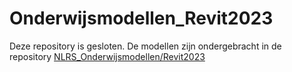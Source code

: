 # Onderwijsmodellen_Revit2023
Deze repository is gesloten. De modellen zijn ondergebracht in de repository [NLRS_Onderwijsmodellen/Revit2023](https://github.com/RevitStandards/NLRS_Onderwijsmodellen/tree/main/Revit2023)
